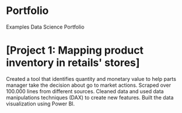 # Portfolio
Examples Data Science Portfolio

# [Project 1: Mapping product inventory in retails' stores]
Created a tool that identifies quantity and monetary value to help parts manager take the decision about go to market actions.
Scraped over 100.000 lines from different sources.
Cleaned data and used data manipulations techniques (DAX) to create new features.
Built the data visualization using Power BI.




    
